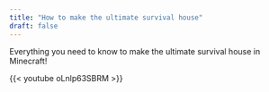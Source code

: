 ```yaml
---
title: "How to make the ultimate survival house"
draft: false
---
```


Everything you need to know to make the ultimate survival house in Minecraft!

{{< youtube oLnlp63SBRM >}}
